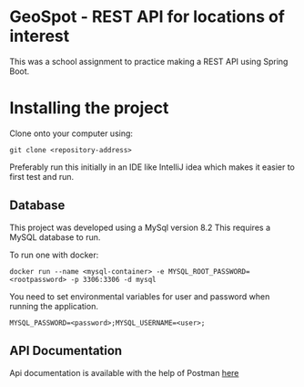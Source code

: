 # GeoSpot - REST API for locations of interest

This was a school assignment to practice making a REST API using Spring Boot.


# Installing the project

Clone onto your computer using:
```shell
git clone <repository-address>
```

Preferably run this initially in an IDE like IntelliJ idea which makes it easier to first test and run.

## Database

This project was developed using a MySql version 8.2
This requires a MySQL database to run.

To run one with docker:

```shell
docker run --name <mysql-container> -e MYSQL_ROOT_PASSWORD=<rootpassword> -p 3306:3306 -d mysql
```

You need to set environmental variables for user and password when running the application.

```shell
MYSQL_PASSWORD=<password>;MYSQL_USERNAME=<user>;
``` 

## API Documentation

Api documentation is available with the help of Postman [here](https://documenter.getpostman.com/view/27170679/2sA3JNaLBr)